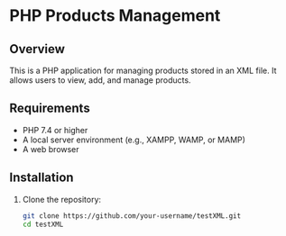 # PHP Products Management

## Overview
This is a PHP application for managing products stored in an XML file. It allows users to view, add, and manage products.

## Requirements
- PHP 7.4 or higher
- A local server environment (e.g., XAMPP, WAMP, or MAMP)
- A web browser

## Installation

1. Clone the repository:
   ```bash
   git clone https://github.com/your-username/testXML.git
   cd testXML
